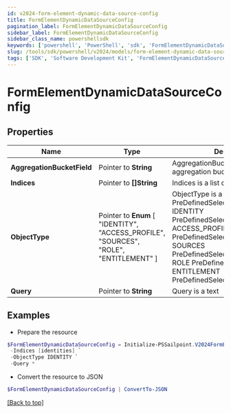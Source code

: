 ```yaml
---
id: v2024-form-element-dynamic-data-source-config
title: FormElementDynamicDataSourceConfig
pagination_label: FormElementDynamicDataSourceConfig
sidebar_label: FormElementDynamicDataSourceConfig
sidebar_class_name: powershellsdk
keywords: ['powershell', 'PowerShell', 'sdk', 'FormElementDynamicDataSourceConfig', 'V2024FormElementDynamicDataSourceConfig'] 
slug: /tools/sdk/powershell/v2024/models/form-element-dynamic-data-source-config
tags: ['SDK', 'Software Development Kit', 'FormElementDynamicDataSourceConfig', 'V2024FormElementDynamicDataSourceConfig']
---
```



# FormElementDynamicDataSourceConfig

## Properties

Name | Type | Description | Notes
------------ | ------------- | ------------- | -------------
**AggregationBucketField** |  Pointer to **String** | AggregationBucketField is the aggregation bucket field name | [optional] 
**Indices** |  Pointer to **[]String** | Indices is a list of indices to use | [optional] 
**ObjectType** |  Pointer to  **Enum** [  "IDENTITY",    "ACCESS_PROFILE",    "SOURCES",    "ROLE",    "ENTITLEMENT" ] | ObjectType is a PreDefinedSelectOption value IDENTITY PreDefinedSelectOptionIdentity ACCESS_PROFILE PreDefinedSelectOptionAccessProfile SOURCES PreDefinedSelectOptionSources ROLE PreDefinedSelectOptionRole ENTITLEMENT PreDefinedSelectOptionEntitlement | [optional] 
**Query** |  Pointer to **String** | Query is a text | [optional] 

## Examples

- Prepare the resource
```powershell
$FormElementDynamicDataSourceConfig = Initialize-PSSailpoint.V2024FormElementDynamicDataSourceConfig  -AggregationBucketField attributes.cloudStatus.exact `
 -Indices [identities] `
 -ObjectType IDENTITY `
 -Query *
```

- Convert the resource to JSON
```powershell
$FormElementDynamicDataSourceConfig | ConvertTo-JSON
```


[[Back to top]](#) 

